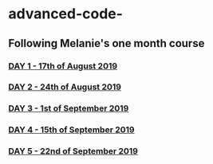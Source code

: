 # advanced-code-

## Following Melanie's one month course

### [DAY 1 - 17th of August 2019](https://github.com/collective2019/advanced-code/blob/master/DAY1/schedule.md)

### [DAY 2 - 24th of August 2019](https://github.com/collective2019/advanced-code/blob/master/DAY2/schedule.md)

### [DAY 3 - 1st of September 2019](https://github.com/collective2019/advanced-code/blob/master/DAY3/schedule.md)

### [DAY 4 - 15th of September 2019](https://github.com/collective2019/advanced-code/blob/master/DAY4/schedule.md)

### [DAY 5 - 22nd of September 2019](https://github.com/collective2019/advanced-code/blob/master/DAY5/schedule.md)
